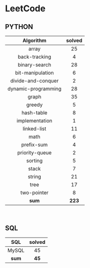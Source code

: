 # LeetCode
## PYTHON
|    Algorithm    | solved |
| :-------------: | :----: |
|array|25|
|back-tracking|4|
|binary-search|28|
|bit-manipulation|6|
|divide-and-conquer|2|
|dynamic-programming|28|
|graph|35|
|greedy|5|
|hash-table|8|
|implementation|1|
|linked-list|11|
|math|6|
|prefix-sum|4|
|priority-queue|2|
|sorting|5|
|stack|7|
|string|21|
|tree|17|
|two-pointer|8|
| **sum** | **223**|

<br>

 ## SQL
|    SQL    | solved |
| :-------------: | :----: |
|    MySQL    |45|
| **sum** | **45**|


